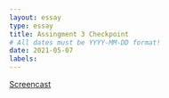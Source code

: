```yaml
---
layout: essay
type: essay
title: Assingment 3 Checkpoint
# All dates must be YYYY-MM-DD format!
date: 2021-05-07
labels:
---
```

<a href= https://youtu.be/Lkm4s7NLQbM>Screencast</a>
